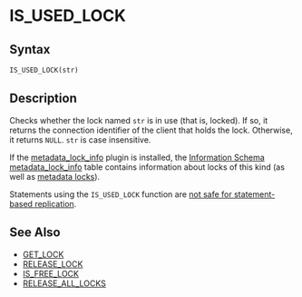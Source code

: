 # IS_USED_LOCK

## Syntax

```sql
IS_USED_LOCK(str)
```

## Description

Checks whether the lock named `str` is in use (that is, locked). If so,
it returns the connection identifier of the client that holds the
lock. Otherwise, it returns <code class="highlight fixed" style="white-space:pre-wrap">NULL</code>. <code class="highlight fixed" style="white-space:pre-wrap">str</code> is case insensitive.

If the [metadata_lock_info](/kb/en/metadata_lock_info/) plugin is installed, the [Information Schema](/kb/en/information_schema/) [metadata_lock_info](/kb/en/information-schema-metadata_lock_info-table/) table contains information about locks of this kind (as well as [metadata locks](/sql-statements-structure/sql-statements/transactions/metadata-locking/)).

Statements using the `IS_USED_LOCK` function are [not safe for statement-based replication](/replication/standard-replication/unsafe-statements-for-statement-based-replication/).

## See Also

- [GET_LOCK](/built-in-functions/secondary-functions/miscellaneous-functions/get_lock/)
- [RELEASE_LOCK](/built-in-functions/secondary-functions/miscellaneous-functions/release_lock/)
- [IS_FREE_LOCK](/built-in-functions/secondary-functions/miscellaneous-functions/is_free_lock/)
- [RELEASE_ALL_LOCKS](/built-in-functions/secondary-functions/miscellaneous-functions/release_all_locks/)